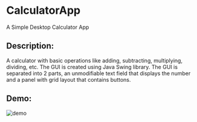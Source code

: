 # CalculatorApp
 A Simple Desktop Calculator App
 
## Description:
A calculator with basic operations like adding, subtracting, multiplying, dividing, etc. The GUI is created using Java Swing library. The GUI is separated into 2 parts, an unmodifiable text field that displays the number and a panel with grid layout that contains buttons.

## Demo:

![demo](https://user-images.githubusercontent.com/83048295/141713127-54ddaff1-c612-4465-ab5e-21a209353ea2.png)
